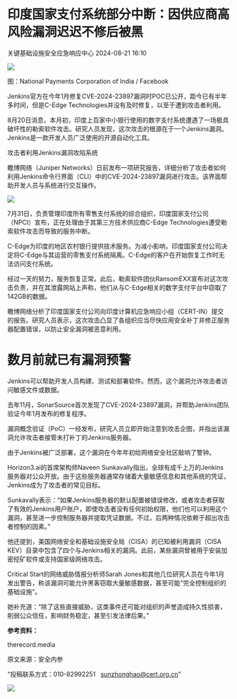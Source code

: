 #  印度国家支付系统部分中断：因供应商高风险漏洞迟迟不修后被黑   
 关键基础设施安全应急响应中心   2024-08-21 16:10  
  
![](https://mmbiz.qpic.cn/sz_mmbiz_jpg/iaz5iaQYxGoguqETZ6dLwNO7tLehI2iaTBPtU4AARmxCf5ZhDBmiaicLeBeYGI6aZlDibRRiaSpGyjOaKJ7TIFUArNAgQ/640?wx_fmt=jpeg&from=appmsg "")  
  
图：National Payments Corporation of India / Facebook  
  
Jenkins官方在今年1月修复CVE-2024-23897漏洞时POC已公开，距今已有半年多时间，但是C-Edge Technologies并没有及时修复，以至于遭到攻击者利用。  
  
8月20日消息，本月初，印度上百家中小银行使用的数字支付系统遭遇了一场极具破坏性的勒索软件攻击。研究人员发现，这次攻击的根源在于一个Jenkins漏洞。Jenkins是一款开发人员广泛使用的开源自动化工具。  
  
攻击者利用Jenkins漏洞攻陷系统  
  
瞻博网络（Juniper Networks）日前发布一项研究报告，详细分析了攻击者如何利用Jenkins命令行界面（CLI）中的CVE-2024-23897漏洞进行攻击。该界面帮助开发人员与系统进行交互操作。  
  
![](https://mmbiz.qpic.cn/sz_mmbiz_png/FzZb53e8g7uGict6E4vEsBNZULcgb7gvTkvBLjBPKeG2VhzQOhoEkicRIbwZaYOs27fLa33beb9BS26fUEzXvvZw/640?wx_fmt=other&from=appmsg&tp=webp&wxfrom=5&wx_lazy=1&wx_co=1 "")  
  
7月31日，负责管理印度所有零售支付系统的综合组织，印度国家支付公司（NPCI）宣布，正在处理由于其第三方技术供应商C-Edge Technologies遭受勒索软件攻击而导致的服务中断。  
  
C-Edge为印度的地区农村银行提供技术服务。为减小影响，印度国家支付公司决定将C-Edge与其运营的零售支付系统隔离。C-Edge的客户在开始恢复工作时无法访问支付系统。  
  
经过一天的努力，服务恢复正常。此后，勒索软件团伙RansomEXX宣布对这次攻击负责，并在其泄露网站上声称，他们从与C-Edge相关的数字支付平台中窃取了142GB的数据。  
  
瞻博网络分析了印度国家支付公司向印度计算机应急响应小组（CERT-IN）提交的报告。研究人员表示，这次攻击凸显了各组织应当尽快应用安全补丁并修正服务器配置错误，以防止安全漏洞被恶意利用。  
# 数月前就已有漏洞预警  
  
Jenkins可以帮助开发人员构建、测试和部署软件。然而，这个漏洞允许攻击者访问敏感文件或数据。  
  
去年11月，SonarSource首次发现了CVE-2024-23897漏洞，并帮助Jenkins团队验证今年1月发布的修复程序。  
  
漏洞概念验证（PoC）一经发布，研究人员立即开始注意到攻击企图，并指出该漏洞允许攻击者接管未打补丁的Jenkins服务器。  
  
由于Jenkins被广泛部署，这个漏洞在今年年初给网络安全社区敲响了警钟。  
  
Horizon3.ai的首席架构师Naveen Sunkavally指出，全球有成千上万的Jenkins服务器对公众开放。由于这些服务器通常存储着大量敏感信息和其他系统的凭证，Jenkins成为了攻击者的常见目标。  
  
Sunkavally表示：“如果Jenkins服务器的默认配置被错误修改，或者攻击者获取了有效的Jenkins用户账户，即使攻击者没有任何初始权限，他们也可以利用这个漏洞，甚至进一步控制服务器并提取凭证数据。不过，后两种情况依赖于超出攻击者控制的因素。”  
  
他还提到，美国网络安全和基础设施安全局（CISA）的已知被利用漏洞（CISA KEV）目录中包含了四个与Jenkins相关的漏洞。此前，某些漏洞曾被用于安装加密挖矿软件或支持国家级网络攻击。  
  
Critical Start的网络威胁情报分析师Sarah Jones和其他几位研究人员在今年1月发出警告，称该漏洞可能允许黑客窃取大量敏感数据，甚至可能“完全控制组织的基础设施”。  
  
她补充道：“除了这些直接威胁，这类事件还可能对组织的声誉造成持久性损害，削弱公众信任，影响财务稳定，甚至引发法律后果。”  
  
**参考资料：**  
  
therecord.media  
  
  
  
原文来源：安全内参  
  
“投稿联系方式：010-82992251   sunzhonghao@cert.org.cn”  
  
![](https://mmbiz.qpic.cn/sz_mmbiz_jpg/iaz5iaQYxGogvC8qicuLNlkT5ibJnwu1leQiabRVqFk4Sb3q1fqrDhicLBNAqVY4REuTetY1zBYuUdic0nVhZR4FHpAfg/640?wx_fmt=other&wxfrom=5&wx_lazy=1&wx_co=1&tp=webp "")  
  
  
